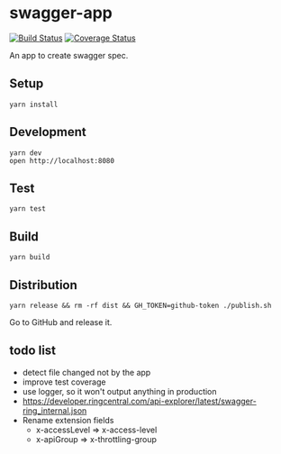 # swagger-app

[![Build Status](https://travis-ci.org/tylerlong/swagger-app.svg?branch=master)](https://travis-ci.org/tylerlong/swagger-app)
[![Coverage Status](https://coveralls.io/repos/github/tylerlong/swagger-app/badge.svg?branch=master)](https://coveralls.io/github/tylerlong/swagger-app?branch=master)

An app to create swagger spec.


## Setup

```
yarn install
```


## Development

```
yarn dev
open http://localhost:8080
```


## Test

```
yarn test
```


## Build

```
yarn build
```


## Distribution

```
yarn release && rm -rf dist && GH_TOKEN=github-token ./publish.sh
```

Go to GitHub and release it.


## todo list

- detect file changed not by the app
- improve test coverage
- use logger, so it won't output anything in production
- https://developer.ringcentral.com/api-explorer/latest/swagger-ring_internal.json
- Rename extension fields
    - x-accessLevel => x-access-level
    - x-apiGroup => x-throttling-group
